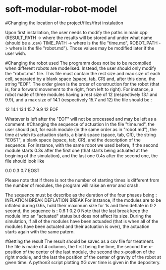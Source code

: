 # soft-modular-robot-model
#Changing the location of the project/files/first instalation

Upon first installation, the user needs to modify the paths in main.cpp (RESULT_PATH -> where the results will be stored and under what name (should be a .csv) TIME_PATH -> where is the file "time.md", ROBOT_PATH -> where is the file "robot.md"). Those values may be modified later if the user wish.

#Changing the robot used
The programm does not be to be recompiled when different robots are modelised. Instead, the user should only modify the "robot.md" file.
This file must contain the rest size and max size of each cell, separated by a blank space (space, tab, CR) and, after this done, the string "EOF". The order given is the order of construction for the robot (that is, for a forward movement to the right, from left to right). For instance, a robot made of three modules having a rest size of 12 (respectively 13.1 and 9.9), and a max size of 14.1 (respectively 15.7 and 12) the file should be :

12 14.1
13.1 15.7
9.9 12
EOF

Whatever is left after the "EOF" will not be processed and may be left as a comment.
#Changing the sequence of actuation
In the file "time.md", the user should put, for each module (in the same order as in "robot.md"), the time at wich its actuation starts, a blank space (space, tab, CR), the string "EOST", a blank space (space, tab, CR), and the description of the sequence.
For instance, with the same robot we used before, if the second module starts 0.3s after the first one (that starts being actuated at the begining of the simulation), and the last one 0.4s after the second one, the file should look like

0.0
0.3
0.7
EOST

Please note that if there is not the number of starting times is different from the number of modules, the program will raise an error and crash.

The sequence must be describe as the duration of the four phases being : INFLATION BREAK DEFLATION BREAK
For instance, if the modules are to be inflated during 0.6s, hold their maximum size for 1s and then deflate in 0
2 second, the sequence is :
0.6 1 0.2 0
Note that the last break keep the module into an "actuated" status but does not affect its size.
During the simulation, if all of the modules have been actuaded (that is when all of the modules have been actuated and their actuation is over), the actuation starts again with the same patern.

#Getting the result
The result should be savec as a csv file for treatment. The file is made of 4 columns, the first being the time, the second the x-position of the center of the last module, the second the x-position of the right module, and the last the position of the center of gravity of the robot at given time.
A python3 script plotting XG over time is given in the depositery.
